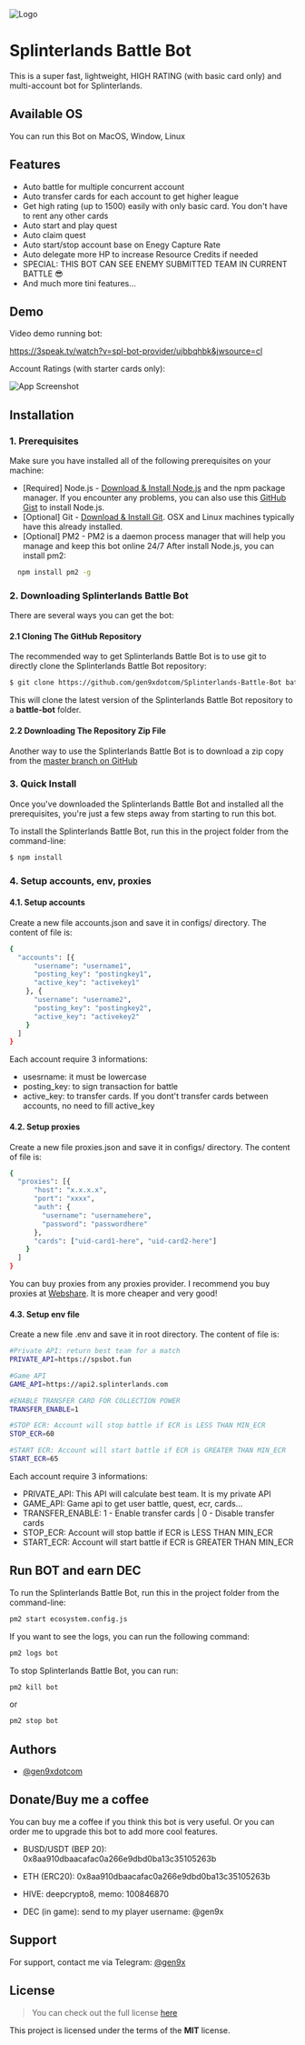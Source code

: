 
![Logo](https://d36mxiodymuqjm.cloudfront.net/website/home/splinterlands_logo_fx_1000.png)

# Splinterlands Battle Bot

This is a super fast, lightweight, HIGH RATING (with basic card only) and multi-account bot for Splinterlands.

## Available OS

You can run this Bot on MacOS, Window, Linux

## Features

- Auto battle for multiple concurrent account
- Auto transfer cards for each account to get higher league
- Get high rating (up to 1500) easily with only basic card. You don't have to rent any other cards
- Auto start and play quest
- Auto claim quest
- Auto start/stop account base on Enegy Capture Rate
- Auto delegate more HP to increase Resource Credits if needed
- SPECIAL: THIS BOT CAN SEE ENEMY SUBMITTED TEAM IN CURRENT BATTLE 😎
- And much more tini features...

## Demo

Video demo running bot:

https://3speak.tv/watch?v=spl-bot-provider/ujbbqhbk&jwsource=cl

Account Ratings (with starter cards only):

![App Screenshot](https://raw.githubusercontent.com/gen9xdotcom/Splinterlands-Battle-Bot/main/demo.png)
## Installation

### 1. Prerequisites
Make sure you have installed all of the following prerequisites on your machine:
* [Required] Node.js - [Download & Install Node.js](https://nodejs.org/en/download/) and the npm package manager. If you encounter any problems, you can also use this [GitHub Gist](https://gist.github.com/isaacs/579814) to install Node.js.
* [Optional] Git - [Download & Install Git](https://git-scm.com/downloads). OSX and Linux machines typically have this already installed.
* [Optional] PM2 - PM2 is a daemon process manager that will help you manage and keep this bot online 24/7
After install Node.js, you can install pm2:
```bash
  npm install pm2 -g
```
### 2. Downloading Splinterlands Battle Bot
There are several ways you can get the bot:

#### 2.1 Cloning The GitHub Repository
The recommended way to get Splinterlands Battle Bot is to use git to directly clone the Splinterlands Battle Bot repository:

```bash
$ git clone https://github.com/gen9xdotcom/Splinterlands-Battle-Bot battle-bot
```

This will clone the latest version of the Splinterlands Battle Bot repository to a **battle-bot** folder.

#### 2.2 Downloading The Repository Zip File
Another way to use the Splinterlands Battle Bot is to download a zip copy from the [master branch on GitHub](https://github.com/gen9xdotcom/Splinterlands-Battle-Bot/archive/refs/heads/main.zip)

### 3. Quick Install
Once you've downloaded the Splinterlands Battle Bot and installed all the prerequisites, you're just a few steps away from starting to run this bot.

To install the Splinterlands Battle Bot, run this in the project folder from the command-line:

```bash
$ npm install
```

### 4. Setup accounts, env, proxies
#### 4.1. Setup accounts
Create a new file accounts.json and save it in configs/ directory. The content of file is:
```bash
{
  "accounts": [{
      "username": "username1",
      "posting_key": "postingkey1",
      "active_key": "activekey1"
    }, {
      "username": "username2",
      "posting_key": "postingkey2",
      "active_key": "activekey2"
    }
  ]
}
```
Each account require 3 informations:
* usesrname: it must be lowercase
* posting_key: to sign transaction for battle
* active_key: to transfer cards. If you dont't transfer cards between accounts, no need to fill active_key

#### 4.2. Setup proxies
Create a new file proxies.json and save it in configs/ directory. The content of file is:
```bash
{
  "proxies": [{
      "host": "x.x.x.x",
      "port": "xxxx",
      "auth": {
        "username": "usernamehere",
        "password": "passwordhere"
      },
      "cards": ["uid-card1-here", "uid-card2-here"]
    }
  ]
}
```

You can buy proxies from any proxies provider. I recommend you buy proxies at [Webshare](https://www.webshare.io/?referral_code=fj95ubx69kcq). It is more cheaper and very good!

#### 4.3. Setup env file
Create a new file .env and save it in root directory. The content of file is:
```bash
#Private API: return best team for a match
PRIVATE_API=https://spsbot.fun

#Game API
GAME_API=https://api2.splinterlands.com

#ENABLE TRANSFER CARD FOR COLLECTION POWER
TRANSFER_ENABLE=1

#STOP ECR: Account will stop battle if ECR is LESS THAN MIN_ECR
STOP_ECR=60

#START ECR: Account will start battle if ECR is GREATER THAN MIN_ECR
START_ECR=65

```

Each account require 3 informations:
* PRIVATE_API: This API will calculate best team. It is my private API
* GAME_API: Game api to get user battle, quest, ecr, cards...
* TRANSFER_ENABLE: 1 - Enable transfer cards | 0 - Disable transfer cards
* STOP_ECR: Account will stop battle if ECR is LESS THAN MIN_ECR
* START_ECR: Account will start battle if ECR is GREATER THAN MIN_ECR

## Run BOT and earn DEC

To run the Splinterlands Battle Bot, run this in the project folder from the command-line:

```bash
pm2 start ecosystem.config.js
```

If you want to see the logs, you can run the following command:

```bash
pm2 logs bot
```

To stop Splinterlands Battle Bot, you can run:

```bash
pm2 kill bot
```

or
```bash
pm2 stop bot
```
## Authors

- [@gen9xdotcom](https://github.com/gen9xdotcom)


## Donate/Buy me a coffee
You can buy me a coffee if you think this bot is very useful. Or you can order me to upgrade this bot to add more cool features.

* BUSD/USDT (BEP 20): 0x8aa910dbaacafac0a266e9dbd0ba13c35105263b

* ETH (ERC20): 0x8aa910dbaacafac0a266e9dbd0ba13c35105263b

* HIVE: deepcrypto8, memo: 100846870

* DEC (in game): send to my player username: @gen9x


## Support

For support, contact me via Telegram: [@gen9x](https://t.me/gen9x)




## License

>You can check out the full license [here](https://github.com/gen9xdotcom/Splinterlands-Battle-Bot/blob/main/LICENSE)

This project is licensed under the terms of the **MIT** license.


